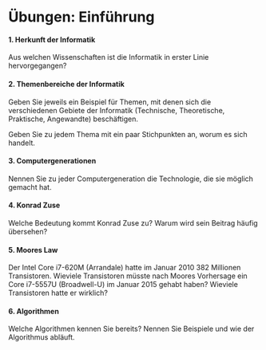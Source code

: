 # Übungen: Einführung

#### 1. Herkunft der Informatik
Aus welchen Wissenschaften ist die Informatik in erster Linie hervorgegangen?


#### 2. Themenbereiche der Informatik
Geben Sie jeweils ein Beispiel für Themen, mit denen sich die verschiedenen Gebiete der Informatik (Technische, Theoretische, Praktische, Angewandte) beschäftigen.

Geben Sie zu jedem Thema mit ein paar Stichpunkten an, worum es sich handelt.


#### 3. Computergenerationen
Nennen Sie zu jeder Computergeneration die Technologie, die sie möglich gemacht hat.


#### 4. Konrad Zuse
Welche Bedeutung kommt Konrad Zuse zu? Warum wird sein Beitrag häufig übersehen?


#### 5. Moores Law
Der Intel Core i7-620M (Arrandale) hatte im Januar 2010 382 Millionen Transistoren. Wieviele Transistoren müsste nach Moores Vorhersage ein Core i7-5557U (Broadwell-U) im Januar 2015 gehabt haben? Wieviele Transistoren hatte er wirklich?


#### 6. Algorithmen
Welche Algorithmen kennen Sie bereits? Nennen Sie Beispiele und wie der Algorithmus abläuft.

